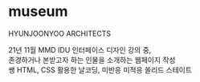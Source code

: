 # museum
HYUNJOONYOO ARCHITECTS
<br />

21년 11월 MMD IDU 인터페이스 디자인 강의 중, <br />
존경하거나 본받고자 하는 인물을 소개하는 웹페이지 작성 <br />
쌩 HTML, CSS 활용한 날코딩, 미반응 미적응 쏠리드 스테이트
